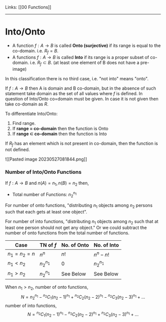 Links: [[00 Functions]]
___
# Into/Onto 
- A function $f: A \to B$ is called **Onto (surjective)** if its range is equal to the co-domain. i.e. $R_{f} = B$.
- A functions $f:A \to B$ is called **Into** if its range is a proper subset of co-domain. i.e. $R_{f} \subset B$.
  (at least one element of B does not have a pre-image)

In this classification there is no third case, i.e. "not into" means "onto". 

If $f:A \to B$ then A is domain and B co-domain, but in the absence of such statement take domain as the set of all values where $f$ is defined. In question of Into/Onto co=domain must be given. In case it is not given then take co-domain as $R$. 


To differentiate Into/Onto:
1. Find range.
1. If **range = co-domain** then the function is Onto
1. If **range $\subset$ co-domain** then the function is Into

If $R_{f}$ has an element which is not present in co-domain, then the function is not defined. 

![[Pasted image 20230527081844.png]]

### Number of Into/Onto Functions

If $f:A \to B$ and $n(A) = n_{1}, n(B) = n_{2}$ then,
- Total number of Functions: $n_{2}^{n_{1}}$

For number of onto functions, "distributing $n_{1}$ objects among $n_{2}$ persons such that each gets at least one object".

For number of into functions, "distributing $n_{1}$ objects among $n_{2}$ such that at least one person should not get any object." Or we could subtract the number of onto functions from the total number of functions. 

| Case                | TN of $f$       | No. of Onto | No. of Into     |
| ------------------- | --------------- | ----------- | --------------- |
| $n_{1} = n_{2} = n$ | $n^{n}$         | $n!$        | $n^{n} - n!$    |
| $n_{1}< n_{2}$      | $n_{2}^{n_{1}}$ | 0           | $n_{2}^{n_{1}}$ |
| $n_{1} > n_{2}$     | $n_{2}^{n_{1}}$ | See Below   | See Below       |

When $n_{1} > n_{2}$, 
number of onto functions,
$$N  = n_{2}^{n_{1}} - {}^{n_{2}}C_{1}(n_{2}-1)^{n_{1}} + {}^{n_{2}}C_{2}(n_{2}-2)^{n_{1}} - {}^{n_{2}}C_{3}(n_{2}-3)^{n_{1}} + \dots$$
number of into functions,
$$N = {}^{n_{2}}C_{1}(n_{2}-1)^{n_{1}} - {}^{n_{2}}C_{2}(n_{2}-2)^{n_{1}} + {}^{n_{2}}C_{3}(n_{2}-3)^{n_{1}} + \dots$$